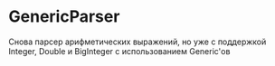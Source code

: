 # GenericParser
Снова парсер арифметических выражений, но уже с поддержкой Integer, Double и BigInteger с использованием Generic'ов
